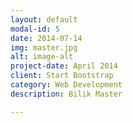 ```yaml
---
layout: default
modal-id: 5
date: 2014-07-14
img: master.jpg
alt: image-alt
project-date: April 2014
client: Start Bootstrap
category: Web Development
description: Bilik Master

---
```

